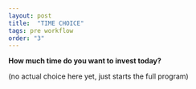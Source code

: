 ```yaml
---
layout: post
title:  "TIME CHOICE"
tags: pre workflow
order: "3"
---
```



**How much time do you want to invest today?**

(no actual choice here yet, just starts the full program)
